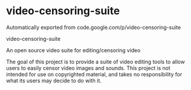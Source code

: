 # video-censoring-suite
Automatically exported from code.google.com/p/video-censoring-suite

video-censoring-suite

An open source video suite for editing/censoring video

The goal of this project is to provide a suite of video editing tools to allow users to easily censor video images and sounds. This project is not intended for use on copyrighted material, and takes no responsibility for what its users may decide to do with it.
